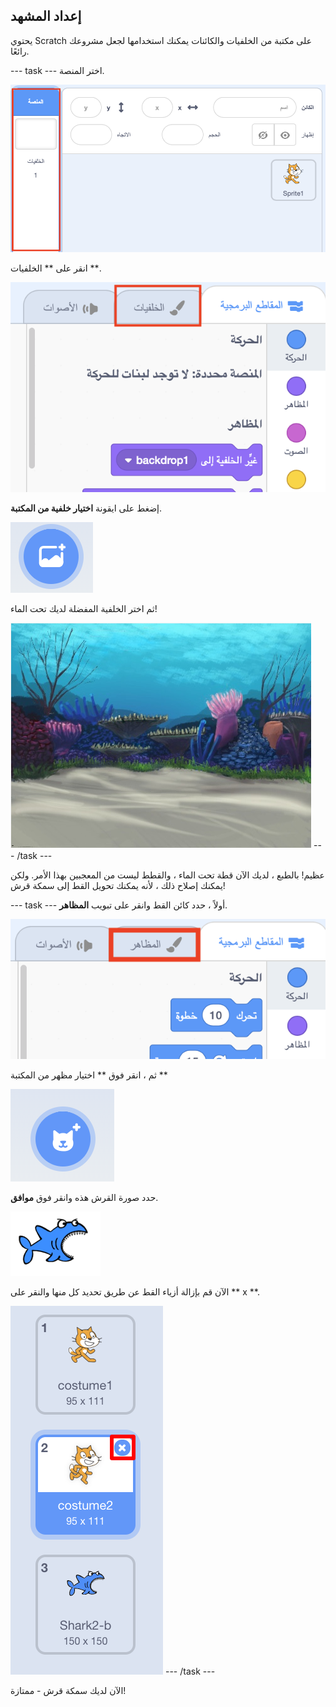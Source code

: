 ## إعداد المشهد

يحتوي Scratch على مكتبة من الخلفيات والكائنات يمكنك استخدامها لجعل مشروعك رائعًا.

\--- task \--- اختر المنصة.

![Selecting the stage](images/looksSelectStage.png)

انقر على ** الخلفيات **.

![علامة التبويب للخلفيات](images/looksBackdrops.png)

إضغط على ايقونة **اختيار خلفية من المكتبة**.

![أيقونة اختيار الخلفية](images/looksChooseBg.png)

ثم اختر الخلفية المفضلة لديك تحت الماء!

![مشهد تحت الماء](images/looksUnderwater.png) \--- /task \---

عظيم! بالطبع ، لديك الآن قطة تحت الماء ، والقطط ليست من المعجبين بهذا الأمر. ولكن يمكنك إصلاح ذلك ، لأنه يمكنك تحويل القط إلى سمكة قرش!

\--- task \--- أولاً ، حدد كائن القط وانقر على تبويب **المظاهر**.

![](images/cool2.png)

ثم ، انقر فوق ** اختيار مظهر من المكتبة **

![](images/cool3.png)

حدد صورة القرش هذه وانقر فوق **موافق**.

![مظهر القرش](images/looksShark.png)

الآن قم بإزالة أزياء القط عن طريق تحديد كل منها والنقر على ** x **.

![](images/coolDeleteCostumes.png) \--- /task \---

الآن لديك سمكة قرش - ممتازة!